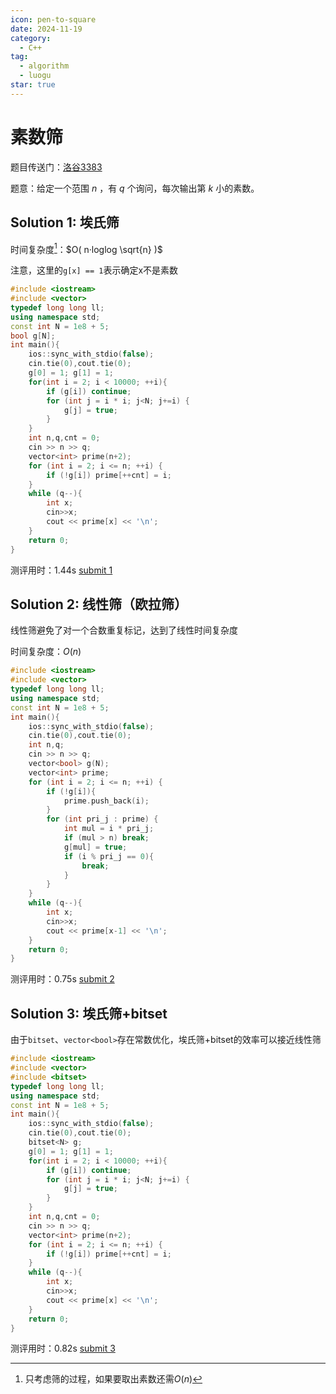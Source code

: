```yaml
---
icon: pen-to-square
date: 2024-11-19
category:
  - C++
tag:
  - algorithm
  - luogu
star: true
---
```


# 素数筛

题目传送门：[洛谷3383]

题意：给定一个范围 $n$ ，有 $q$ 个询问，每次输出第 $k$ 小的素数。

## Solution 1: 埃氏筛

时间复杂度[^注1]：$O( n·loglog \sqrt{n} )$

[^注1]: 只考虑筛的过程，如果要取出素数还需$O(n)$

注意，这里的`g[x] == 1`表示确定x不是素数

```cpp
#include <iostream>
#include <vector>
typedef long long ll;
using namespace std;
const int N = 1e8 + 5;
bool g[N];
int main(){
    ios::sync_with_stdio(false);
    cin.tie(0),cout.tie(0);
    g[0] = 1; g[1] = 1;
    for(int i = 2; i < 10000; ++i){
        if (g[i]) continue;
        for (int j = i * i; j<N; j+=i) {
            g[j] = true;
        }
    }
    int n,q,cnt = 0;
    cin >> n >> q;
    vector<int> prime(n+2);
    for (int i = 2; i <= n; ++i) {
        if (!g[i]) prime[++cnt] = i;
    }
    while (q--){
        int x;
        cin>>x;
        cout << prime[x] << '\n';
    }
    return 0;
}
```

测评用时：1.44s [submit 1]

## Solution 2: 线性筛（欧拉筛）

线性筛避免了对一个合数重复标记，达到了线性时间复杂度

时间复杂度：$O(n)$

```cpp
#include <iostream>
#include <vector>
typedef long long ll;
using namespace std;
const int N = 1e8 + 5;
int main(){
    ios::sync_with_stdio(false);
    cin.tie(0),cout.tie(0);
    int n,q;
    cin >> n >> q;
    vector<bool> g(N);
    vector<int> prime;
    for (int i = 2; i <= n; ++i) {
        if (!g[i]){
            prime.push_back(i);
        }
        for (int pri_j : prime) {
            int mul = i * pri_j;
            if (mul > n) break;
            g[mul] = true;
            if (i % pri_j == 0){
                break;
            }
        }
    }
    while (q--){
        int x;
        cin>>x;
        cout << prime[x-1] << '\n';
    }
    return 0;
}
```

测评用时：0.75s [submit 2]

## Solution 3: 埃氏筛+bitset

由于`bitset`、`vector<bool>`存在常数优化，埃氏筛+bitset的效率可以接近线性筛

```cpp
#include <iostream>
#include <vector>
#include <bitset>
typedef long long ll;
using namespace std;
const int N = 1e8 + 5;
int main(){
    ios::sync_with_stdio(false);
    cin.tie(0),cout.tie(0);
    bitset<N> g;
    g[0] = 1; g[1] = 1;
    for(int i = 2; i < 10000; ++i){
        if (g[i]) continue;
        for (int j = i * i; j<N; j+=i) {
            g[j] = true;
        }
    }
    int n,q,cnt = 0;
    cin >> n >> q;
    vector<int> prime(n+2);
    for (int i = 2; i <= n; ++i) {
        if (!g[i]) prime[++cnt] = i;
    }
    while (q--){
        int x;
        cin>>x;
        cout << prime[x] << '\n';
    }
    return 0;
}
```

测评用时：0.82s [submit 3]


[洛谷3383]: https://www.luogu.com.cn/problem/P3383
[submit 1]: https://www.luogu.com.cn/record/189758019
[submit 2]: https://www.luogu.com.cn/record/192884339
[submit 3]: https://www.luogu.com.cn/record/192884837
